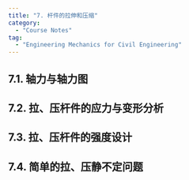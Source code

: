 ```yaml
---
title: "7. 杆件的拉伸和压缩"
category:
  - "Course Notes"
tag:
  - "Engineering Mechanics for Civil Engineering"
---
```


## 7.1. 轴力与轴力图

## 7.2. 拉、压杆件的应力与变形分析

## 7.3. 拉、压杆件的强度设计

## 7.4. 简单的拉、压静不定问题
